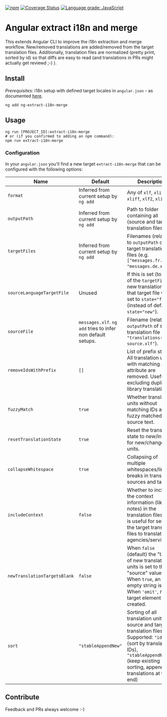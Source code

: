 [![npm](https://img.shields.io/npm/v/ng-extract-i18n-merge)](https://www.npmjs.com/package/ng-extract-i18n-merge)
[![Coverage Status](https://coveralls.io/repos/github/daniel-sc/ng-extract-i18n-merge/badge.svg?branch=master)](https://coveralls.io/github/daniel-sc/ng-extract-i18n-merge?branch=master)
[![Language grade: JavaScript](https://img.shields.io/lgtm/grade/javascript/g/daniel-sc/ng-extract-i18n-merge.svg?logo=lgtm&logoWidth=18)](https://lgtm.com/projects/g/daniel-sc/ng-extract-i18n-merge/context:javascript)

# Angular extract i18n and merge

This extends Angular CLI to improve the i18n extraction and merge workflow. New/removed translations are added/removed
from the target translation files. Additionally, translation files are normalized (pretty print, sorted by id) so that
diffs are easy to read (and translations in PRs might actually get reviewd ;-) ).

## Install

_Prerequisites_: i18n setup with defined target locales in `angular.json` - as
documented [here](https://angular.io/guide/i18n-common-merge).

```shell
ng add ng-extract-i18n-merge
```

## Usage

```shell
ng run [PROJECT_ID]:extract-i18n-merge
# or (if you confirmed to adding an npm command):
npm run extract-i18n-merge 
```

### Configuration

In your `angular.json` you'll find a new target `extract-i18n-merge` that can be configured with the following options:

| Name                         | Default                                                     | Description                                                                                                                                                                                              |
|------------------------------|-------------------------------------------------------------|----------------------------------------------------------------------------------------------------------------------------------------------------------------------------------------------------------|
| `format`                     | Inferred from current setup by `ng add`                     | Any of `xlf`, `xlif`, `xliff`, `xlf2`, `xliff2`                                                                                                                                                          |
| `outputPath`                 | Inferred from current setup by `ng add`                     | Path to folder containing all (source and target) translation files.                                                                                                                                     |
| `targetFiles`                | Inferred from current setup by `ng add`                     | Filenames (relative to `outputPath` of all target translation files (e.g. `["messages.fr.xlf", "messages.de.xlf"]`).                                                                                     |
| `sourceLanguageTargetFile`   | Unused                                                      | If this is set (to one of the `targetFiles`), new translations in that target file will be set to `state="final"` (instead of default `state="new"`).                                                    |
| `sourceFile`                 | `messages.xlf`. `ng add` tries to infer non default setups. | Filename (relative to `outputPath` of source translation file (e.g. `"translations-source.xlf"`).                                                                                                        |
| `removeIdsWithPrefix`        | `[]`                                                        | List of prefix strings. All translation units with matching `id` attribute are removed. Useful for excluding duplicate library translations.                                                             |
| `fuzzyMatch`                 | `true`                                                      | Whether translation units without matching IDs are fuzzy matched by source text.                                                                                                                         |
| `resetTranslationState`      | `true`                                                      | Reset the translation state to new/initial for new/changed units.                                                                                                                                        |
| `collapseWhitespace`         | `true`                                                      | Collapsing of multiple whitespaces/line breaks in translation sources and targets.                                                                                                                       |
| `includeContext`             | `false`                                                     | Whether to include the context information (like notes) in the translation files. This is useful for sending the target translation files to translation agencies/services.                              |
| `newTranslationTargetsBlank` | `false`                                                     | When `false` (default) the "target" of new translation units is set to the "source" value. When `true`, an empty string is used. When `'omit'`, no target element is created.                            |
| `sort`                       | `"stableAppendNew"`                                         | Sorting of all translation units in source and target translation files. Supported: `"idAsc"` (sort by translation IDs), `"stableAppendNew"` (keep existing sorting, append new translations at the end) |

## Contribute

Feedback and PRs always welcome :-)
